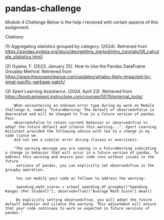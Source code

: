 # pandas-challenge
Module 4 Challenge
Below is the help I received with certain aspects of this assignment.

Citations:

(1)   Aggregating statistics grouped by category. (2024). 
        Retrieved from https://pandas.pydata.org/docs/dev/getting_started/intro_tutorials/06_calculate_statistics.html/

(2)   Oyama, F. (2023, January 25). How to Use the Pandas DataFrame Groupby Method.
        Retrieved from https://www.theoceancleanup.com/updates/whales-likely-impacted-by-great-pacific-garbage-patch/

(3)   Xpert Learning Assistance. (2024, April 23). Retrieved from https://bootcampspot.instructure.com/courses/5079/external_tools/

        When encountering an unknown error type during my work on Module Challenge 4, namely "FutureWarning: The default of observed=False is deprecated and will be changed to True in a future version of pandas. Pass 
        observed=False to retain current behavior or observed=True to adopt the future default and silence this warning...", Xpert Learning Assistant provided the following advice with led to a change in my code (since we 
        did not see a similar error during classes or exercises):
        
        "The warning message you are seeing is a FutureWarning indicating a change in behavior that will occur in a future version of pandas. To address this warning and ensure your code runs without issues in the future   
         versions of pandas, you can explicitly set observed=True in the groupby operation.

         You can modify your code as follows to address the warning:

         spending_math_scores = school_spending_df.groupby(["Spending Ranges (Per Student)"], observed=True)["Average Math Score"].mean()

         By explicitly setting observed=True, you will adopt the future default behavior and silence the warning. This adjustment will ensure that your code continues to work as expected in future versions of pandas."
